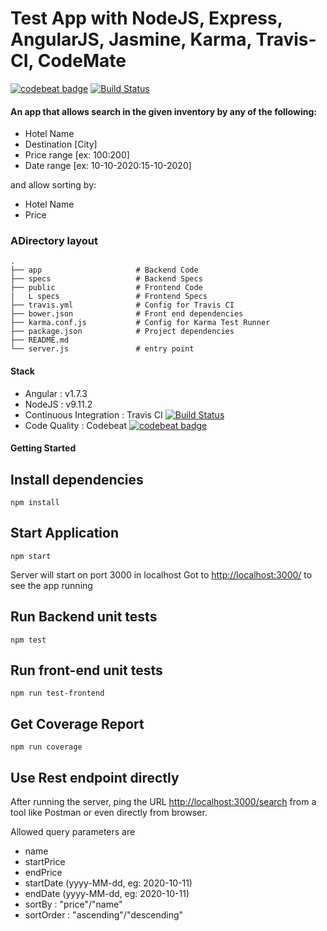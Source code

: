 Test App with NodeJS, Express, AngularJS, Jasmine, Karma, Travis-CI, CodeMate
==============================================================================

[![codebeat badge](https://codebeat.co/badges/8529163a-631f-4159-a5ff-27741d76adc8)](https://codebeat.co/projects/github-com-shabin-slr-hotel-searcher-master)
[![Build Status](https://travis-ci.org/shabin-slr/hotel-searcher.svg?branch=master)](https://travis-ci.org/shabin-slr/hotel-searcher)
#### An app that allows search in the given inventory by any of the following:

- Hotel Name
- Destination [City]
- Price range [ex: $100:$200]
- Date range [ex: 10-10-2020:15-10-2020]

and allow sorting by:

- Hotel Name
- Price

### ADirectory layout

    .
    ├── app                     # Backend Code
    ├── specs                   # Backend Specs
    ├── public                  # Frontend Code
    |   L specs                 # Frontend Specs
    ├── travis.yml              # Config for Travis CI
    ├── bower.json              # Front end dependencies
    ├── karma.conf.js           # Config for Karma Test Runner
    ├── package.json            # Project dependencies
    ├── README.md               
    └── server.js               # entry point

####  Stack
- Angular : v1.7.3
- NodeJS : v9.11.2
- Continuous Integration : Travis CI  [![Build Status](https://travis-ci.org/shabin-slr/hotel-searcher.svg?branch=master)](https://travis-ci.org/shabin-slr/hotel-searcher)
- Code Quality : Codebeat  [![codebeat badge](https://codebeat.co/badges/8529163a-631f-4159-a5ff-27741d76adc8)](https://codebeat.co/projects/github-com-shabin-slr-hotel-searcher-master) 

#### Getting Started
## Install dependencies
```
npm install
```

## Start Application
```
npm start
```
Server will start on port 3000 in localhost
Got to <a href="http://localhost:3000/" target="_blank">http://localhost:3000/</a> to see the app running


## Run Backend unit tests
```
npm test
```

## Run front-end unit tests
```
npm run test-frontend
```

## Get Coverage Report
```
npm run coverage
```

## Use Rest endpoint directly
After running the server, ping the URL  <a href="http://localhost:3000/search" target="_blank">http://localhost:3000/search</a> from a tool like Postman or even directly from browser.

Allowed query parameters are
- name
- startPrice
- endPrice
- startDate (yyyy-MM-dd, eg: 2020-10-11)
- endDate (yyyy-MM-dd, eg: 2020-10-11)
- sortBy : "price"/"name"
- sortOrder : "ascending"/"descending"
